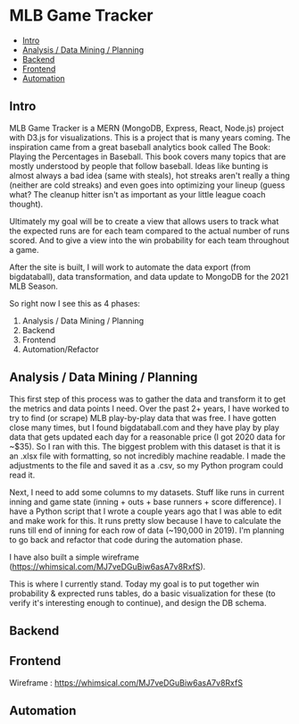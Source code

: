 # MLB Game Tracker

- [Intro](#intro)
- [Analysis / Data Mining / Planning](#analysis-data-mining-planning)
- [Backend](#backend)
- [Frontend](#frontend)
- [Automation](#automation)


## Intro

MLB Game Tracker is a MERN (MongoDB, Express, React, Node.js) project with D3.js for visualizations. This is a project that is many years coming. The inspiration came from a great baseball analytics book called The Book: Playing the Percentages in Baseball. This book covers many topics that are mostly understood by people that follow baseball. Ideas like bunting is almost always a bad idea (same with steals), hot streaks aren't really a thing (neither are cold streaks) and even goes into optimizing your lineup (guess what? The cleanup hitter isn't as important as your little league coach thought). 

Ultimately my goal will be to create a view that allows users to track what the expected runs are for each team compared to the actual number of runs scored. And to give a view into the win probability for each team throughout a game. 

After the site is built, I will work to automate the data export (from bigdataball), data transformation, and data update to MongoDB for the 2021 MLB Season. 

So right now I see this as 4 phases:
1. Analysis / Data Mining / Planning
2. Backend
3. Frontend
4. Automation/Refactor

## Analysis / Data Mining / Planning

This first step of this process was to gather the data and transform it to get the metrics and data points I need. Over the past 2+ years, I have worked to try to find (or scrape) MLB play-by-play data that was free. I have gotten close many times, but I found bigdataball.com and they have play by play data that gets updated each day for a reasonable price (I got 2020 data for ~$35). So I ran with this. The biggest problem with this dataset is that it is an .xlsx file with formatting, so not incredibly machine readable. I made the adjustments to the file and saved it as a .csv, so my Python program could read it. 

Next, I need to add some columns to my datasets. Stuff like runs in current inning and game state (inning + outs + base runners + score difference). I have a Python script that I wrote a couple years ago that I was able to edit and make work for this. It runs pretty slow because I have to calculate the runs till end of inning for each row of data (~190,000 in 2019). I'm planning to go back and refactor that code during the automation phase. 

I have also built a simple wireframe (https://whimsical.com/MJ7veDGuBiw6asA7v8RxfS).

This is where I currently stand. Today my goal is to put together win probability & exprected runs tables, do a basic visualization for these (to verify it's interesting enough to continue), and design the DB schema. 


## Backend


## Frontend

Wireframe : https://whimsical.com/MJ7veDGuBiw6asA7v8RxfS

## Automation



